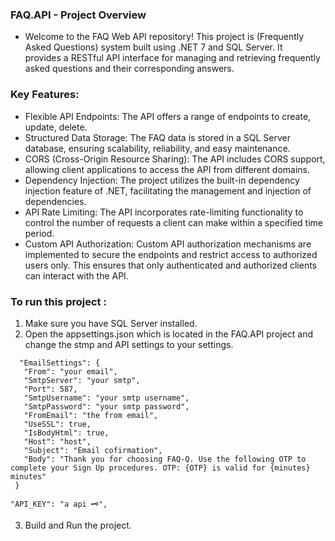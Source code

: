 ### FAQ.API - Project Overview
  * Welcome to the FAQ Web API repository! This project is (Frequently Asked Questions) system built using .NET 7 and SQL Server. It   
    provides a RESTful API interface for managing and retrieving frequently asked questions and their corresponding answers.

### Key Features:
  * Flexible API Endpoints: The API offers a range of endpoints to create, update, delete.
  * Structured Data Storage: The FAQ data is stored in a SQL Server database, ensuring scalability, reliability, and easy maintenance.
  * CORS (Cross-Origin Resource Sharing): The API includes CORS support, allowing client applications to access the API from different domains.
  * Dependency Injection: The project utilizes the built-in dependency injection feature of .NET, facilitating the management and injection of dependencies.
  * API Rate Limiting: The API incorporates rate-limiting functionality to control the number of requests a client can make within a specified time period.
  * Custom API Authorization: Custom API authorization mechanisms are implemented to secure the endpoints and restrict access to authorized users only. This 
    ensures that only authenticated and authorized clients can interact with the API.

### To run this project : 
 1. Make sure you have SQL Server installed.
 2. Open the appsettings.json which is located in the FAQ.API project and change the stmp and API settings to your settings.
 ```
   "EmailSettings": {
    "From": "your email",
    "SmtpServer": "your smtp",
    "Port": 587,
    "SmtpUsername": "your smtp username",
    "SmtpPassword": "your smtp password",
    "FromEmail": "the from email",
    "UseSSL": true,
    "IsBodyHtml": true,
    "Host": "host",
    "Subject": "Email cofirmation",
    "Body": "Thank you for choosing FAQ-Q. Use the following OTP to complete your Sign Up procedures. OTP: {OTP} is valid for {minutes} minutes"
  }
```
```
"API_KEY": "a api 🗝",
```
 3. Build and Run the project.
